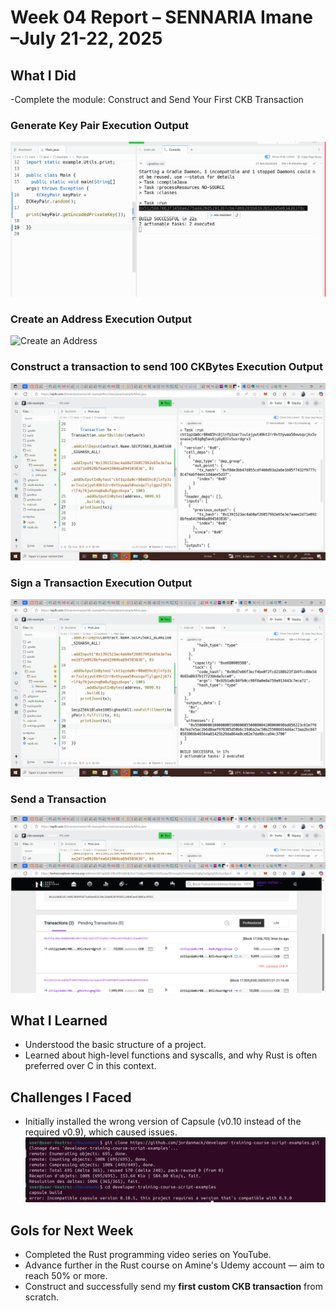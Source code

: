 # Week 04 Report – SENNARIA Imane –July 21-22, 2025

## What I Did

-Complete the module: Construct and Send Your First CKB Transaction

### Generate Key Pair Execution Output  
![LGenerate Key Pair](./W04-Generate_Key_Pair.png)
### Create an Address Execution Output  
![Create an Address](./W04-Create_an_Address)

### Construct a transaction to send 100 CKBytes Execution Output
![Construct a transaction](./W04-Construct_a_Transaction.png)

### Sign a Transaction Execution Output
![Sign a Transaction](./W04-Sign_a_Transaction.png)

### Send a Transaction
![Send a Transaction](./W04-Sign_a_Transaction_result.png)



## What I Learned

- Understood the basic structure of a project.
- Learned about high-level functions and syscalls, and why Rust is often preferred over C in this context.

## Challenges I Faced

- Initially installed the wrong version of Capsule (v0.10 instead of the required v0.9), which caused  issues.
  ![Capsule Version Error](./ErrorCapsulVersion.png)

## Gols for Next Week

- Completed the Rust programming video series on YouTube.
- Advance further in the Rust course on Amine's Udemy account — aim to reach 50% or more.
- Construct and successfully send my **first custom CKB transaction** from scratch.
